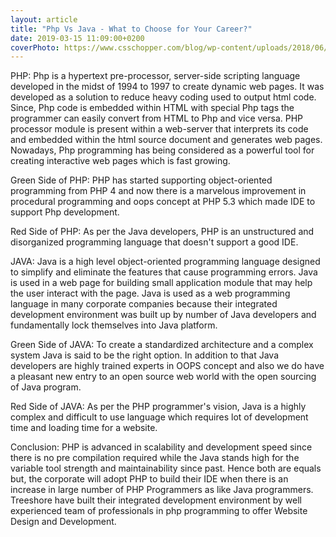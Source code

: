 ```yaml
---
layout: article
title: "Php Vs Java - What to Choose for Your Career?"
date: 2019-03-15 11:09:00+0200
coverPhoto: https://www.csschopper.com/blog/wp-content/uploads/2018/06/PHP-VS-Java.jpg
---
```


PHP: Php is a hypertext pre-processor, server-side scripting language developed in the midst of 1994 to 1997 to create dynamic web pages. It was developed as a solution to reduce heavy coding used to output html code. Since, Php code is embedded within HTML with special Php tags the programmer can easily convert from HTML to Php and vice versa. PHP processor module is present within a web-server that interprets its code and embedded within the html source document and generates web pages. Nowadays, Php programming has being considered as a powerful tool for creating interactive web pages which is fast growing.

Green Side of PHP: PHP has started supporting object-oriented programming from PHP 4 and now there is a marvelous improvement in procedural programming and oops concept at PHP 5.3 which made IDE to support Php development.

Red Side of PHP: As per the Java developers, PHP is an unstructured and disorganized programming language that doesn't support a good IDE.

JAVA: Java is a high level object-oriented programming language designed to simplify and eliminate the features that cause programming errors. Java is used in a web page for building small application module that may help the user interact with the page. Java is used as a web programming language in many corporate companies because their integrated development environment was built up by number of Java developers and fundamentally lock themselves into Java platform.

Green Side of JAVA: To create a standardized architecture and a complex system Java is said to be the right option. In addition to that Java developers are highly trained experts in OOPS concept and also we do have a pleasant new entry to an open source web world with the open sourcing of Java program.

Red Side of JAVA: As per the PHP programmer's vision, Java is a highly complex and difficult to use language which requires lot of development time and loading time for a website.

Conclusion: PHP is advanced in scalability and development speed since there is no pre compilation required while the Java stands high for the variable tool strength and maintainability since past. Hence both are equals but, the corporate will adopt PHP to build their IDE when there is an increase in large number of PHP Programmers as like Java programmers. Treeshore have built their integrated development environment by well experienced team of professionals in php programming to offer Website Design and Development.

